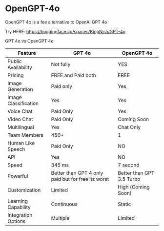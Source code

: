 # OpenGPT-4o
OpenGPT 4o is a fee alternative to OpenAI GPT 4o

Try HERE: https://huggingface.co/spaces/KingNish/GPT-4o

GPT 4o vs OpenGPT 4o

| Feature               | GPT 4o                | OpenGPT 4o            |
|-----------------------|-----------------------|-----------------------|
| Public Availability   | Not fully         | YES                   |
| Pricing               | FREE and Paid both                  | FREE                  |
| Image Generation      | Paid only                   | Yes                   |
| Image Classification  | Yes                   | Yes                   |
| Voice Chat            | Paid Only                   | Yes                   |
| Video Chat  | Paid Only | Coming Soon |
| Multilingual          | Yes                   | Chat Only                    |
| Team Members          | 450+                  | 1                     |
| Human Like Speech     | Paid Only                   | NO                    |
| API                   | Yes                   | NO                    |
| Speed                 | 345 ms                | 7 second              |
| Powerful              | Better than GPT 4 only paid but for free its worst     | Better than GPT 3.5 Turbo |
| Customization         | Limited               | High (Coming Soon)                 |
| Learning Capability   | Continuous            | Static                |
| Integration Options   | Multiple              | Limited               |
